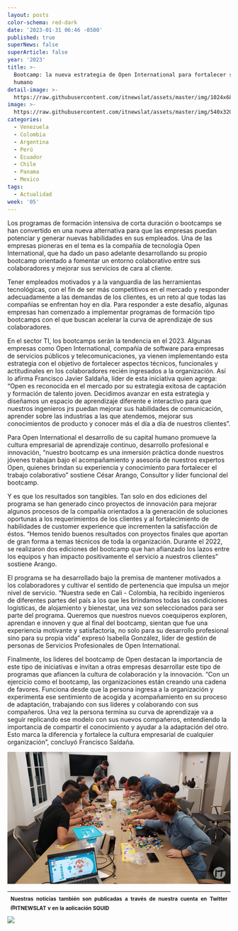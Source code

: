 ```yaml
---
layout: posts
color-schema: red-dark
date: '2023-01-31 06:46 -0500'
published: true
superNews: false
superArticle: false
year: '2023'
title: >-
  Bootcamp: la nueva estrategia de Open International para fortalecer su talento
  humano
detail-image: >-
  https://raw.githubusercontent.com/itnewslat/assets/master/img/1024x680/Bootcamp23-g.jpg
image: >-
  https://raw.githubusercontent.com/itnewslat/assets/master/img/540x320/Bootcamp23-p.jpg
categories:
  - Venezuela
  - Colombia
  - Argentina
  - Perú
  - Ecuador
  - Chile
  - Panama
  - Mexico
tags:
  - Actualidad
week: '05'
---
```

Los programas de formación intensiva de corta duración o bootcamps se han convertido en una nueva alternativa para que las empresas puedan potenciar y generar nuevas habilidades en sus empleados. Una de las empresas pioneras en el tema es la compañía de tecnología Open International, que ha dado un paso adelante desarrollando su propio bootcamp orientado a fomentar un entorno colaborativo entre sus colaboradores y mejorar sus servicios de cara al cliente.
 
Tener empleados motivados y a la vanguardia de las herramientas tecnológicas, con el fin de ser más competitivos en el mercado y responder adecuadamente a las demandas de los clientes, es un reto al que todas las compañías se enfrentan hoy en día. Para responder a este desafío, algunas empresas han comenzado a implementar programas de formación tipo bootcamps con el que buscan acelerar la curva de aprendizaje de sus colaboradores.
 
En el sector TI, los bootcamps serán la tendencia en el 2023.  Algunas empresas como Open International, compañía de software para empresas de servicios públicos y telecomunicaciones, ya vienen implementando esta estrategia con el objetivo de fortalecer aspectos técnicos, funcionales y actitudinales en los colaboradores recién ingresados a la organización. Así lo afirma Francisco Javier Saldaña, líder de esta iniciativa quien agrega: “Open es reconocida en el mercado por su estrategia exitosa de captación y formación de talento joven. Decidimos avanzar en esta estrategia y diseñamos un espacio de aprendizaje diferente e interactivo para que nuestros ingenieros jrs puedan mejorar sus habilidades de comunicación, aprender sobre las industrias a las que atendemos, mejorar sus conocimientos de producto y conocer más el día a día de nuestros clientes”.
 
Para Open International el desarrollo de su capital humano promueve la cultura empresarial de aprendizaje continuo, desarrollo profesional e innovación, “nuestro bootcamp es una inmersión práctica donde nuestros jóvenes trabajan bajo el acompañamiento y asesoría de nuestros expertos Open, quienes brindan su experiencia y conocimiento para fortalecer el trabajo colaborativo” sostiene César Arango, Consultor y líder funcional del bootcamp.
 
Y es que los resultados son tangibles. Tan solo en dos ediciones del programa se han generado cinco proyectos de innovación para mejorar algunos procesos de la compañía orientados a la generación de soluciones oportunas a los requerimientos de los clientes y al fortalecimiento de habilidades de customer experience que incrementen la satisfacción de éstos. “Hemos tenido buenos resultados con proyectos finales que aportan de gran forma a temas técnicos de toda la organización. Durante el 2022, se realizaron dos ediciones del bootcamp que han afianzado los lazos entre los equipos y han impacto positivamente el servicio a nuestros clientes” sostiene Arango.
 
El programa se ha desarrollado bajo la premisa de mantener motivados a los colaboradores y cultivar el sentido de pertenencia que impulsa un mejor nivel de servicio. “Nuestra sede en Cali - Colombia, ha recibido ingenieros de diferentes partes del país a los que les brindamos todas las condiciones logísticas, de alojamiento y bienestar, una vez son seleccionados para ser parte del programa. Queremos que nuestros nuevos coequiperos exploren, aprendan e innoven y que al final del bootcamp, sientan que fue una experiencia motivante y satisfactoria, no solo para su desarrollo profesional sino para su propia vida” expresó Isabella González, líder de gestión de personas de Servicios Profesionales de Open International.
 
Finalmente, los lideres del bootcamp de Open destacan la importancia de este tipo de iniciativas e invitan a otras empresas desarrollar este tipo de programas que afiancen la cultura de colaboración y la innovación. “Con un ejercicio como el bootcamp, las organizaciones están creando una cadena de favores. Funciona desde que la persona ingresa a la organización y experimenta ese sentimiento de acogida y acompañamiento en su proceso de adaptación, trabajando con sus líderes y colaborando con sus compañeros. Una vez la persona termina su curva de aprendizaje va a seguir replicando ese modelo con sus nuevos compañeros, entendiendo la importancia de compartir el conocimiento y ayudar a la adaptación del otro. Esto marca la diferencia y fortalece la cultura empresarial de cualquier organización”, concluyó Francisco Saldaña.

![](https://raw.githubusercontent.com/itnewslat/assets/master/img/540x320/Bootcamp23-p.jpg)

<table style="height: 42px;" width="569">
<tbody>
<tr>
<td style="text-align: justify;"><sub><strong>Nuestras noticias también son publicadas a través de nuestra cuenta en Twitter <a href="https://twitter.com/itnewslat?lang=es">@ITNEWSLAT</a> y en la aplicación <a href="https://squidapp.co/en/">SQUID</a></strong></sub></td>
</tr>
</tbody>
</table>

<img src="https://tracker.metricool.com/c3po.jpg?hash=56f88a41e39ab42c063cc51676587a04"/>